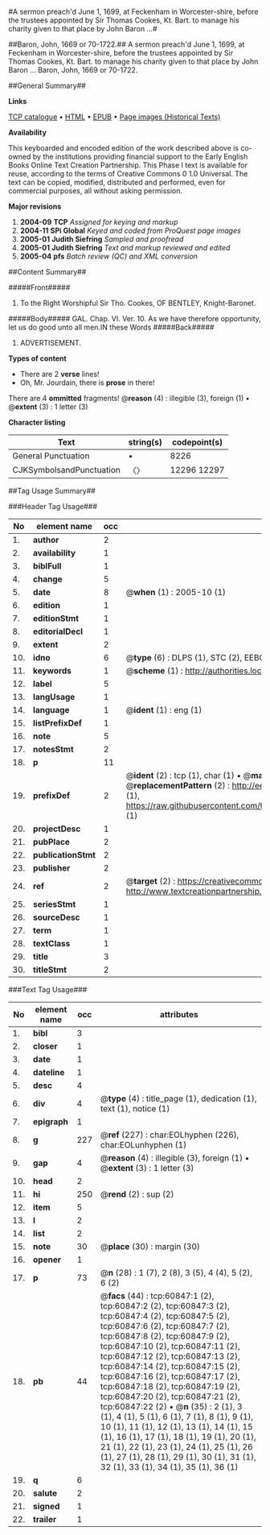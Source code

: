 #A sermon preach'd June 1, 1699, at Feckenham in Worcester-shire, before the trustees appointed by Sir Thomas Cookes, Kt. Bart. to manage his charity given to that place by John Baron ...#

##Baron, John, 1669 or 70-1722.##
A sermon preach'd June 1, 1699, at Feckenham in Worcester-shire, before the trustees appointed by Sir Thomas Cookes, Kt. Bart. to manage his charity given to that place by John Baron ...
Baron, John, 1669 or 70-1722.

##General Summary##

**Links**

[TCP catalogue](http://www.ota.ox.ac.uk/tcp/)  • 
[HTML](http://tei.it.ox.ac.uk/tcp/Texts-HTML/free/A31/A31012.html)  • 
[EPUB](http://tei.it.ox.ac.uk/tcp/Texts-EPUB/free/A31/A31012.epub) • 
[Page images (Historical Texts)](https://data.historicaltexts.jisc.ac.uk/view?pubId=eebo-12386114e&pageId=eebo-12386114e-60847-1)

**Availability**

This keyboarded and encoded edition of the
	       work described above is co-owned by the institutions
	       providing financial support to the Early English Books
	       Online Text Creation Partnership. This Phase I text is
	       available for reuse, according to the terms of Creative
	       Commons 0 1.0 Universal. The text can be copied,
	       modified, distributed and performed, even for
	       commercial purposes, all without asking permission.

**Major revisions**

1. __2004-09__ __TCP__ *Assigned for keying and markup*
1. __2004-11__ __SPi Global__ *Keyed and coded from ProQuest page images*
1. __2005-01__ __Judith Siefring__ *Sampled and proofread*
1. __2005-01__ __Judith Siefring__ *Text and markup reviewed and edited*
1. __2005-04__ __pfs__ *Batch review (QC) and XML conversion*

##Content Summary##

#####Front#####

1. To the Right Worshipful Sir Tho. Cookes, OF BENTLEY, Knight-Baronet.

#####Body#####
GAL. Chap. VI. Ver. 10. As we have therefore opportunity, let us do good unto all men.IN these Words
#####Back#####

1. ADVERTISEMENT.

**Types of content**

  * There are 2 **verse** lines!
  * Oh, Mr. Jourdain, there is **prose** in there!

There are 4 **ommitted** fragments! 
 @__reason__ (4) : illegible (3), foreign (1)  •  @__extent__ (3) : 1 letter (3)

**Character listing**


|Text|string(s)|codepoint(s)|
|---|---|---|
|General Punctuation|•|8226|
|CJKSymbolsandPunctuation|〈〉|12296 12297|

##Tag Usage Summary##

###Header Tag Usage###

|No|element name|occ|attributes|
|---|---|---|---|
|1.|__author__|2||
|2.|__availability__|1||
|3.|__biblFull__|1||
|4.|__change__|5||
|5.|__date__|8| @__when__ (1) : 2005-10 (1)|
|6.|__edition__|1||
|7.|__editionStmt__|1||
|8.|__editorialDecl__|1||
|9.|__extent__|2||
|10.|__idno__|6| @__type__ (6) : DLPS (1), STC (2), EEBO-CITATION (1), OCLC (1), VID (1)|
|11.|__keywords__|1| @__scheme__ (1) : http://authorities.loc.gov/ (1)|
|12.|__label__|5||
|13.|__langUsage__|1||
|14.|__language__|1| @__ident__ (1) : eng (1)|
|15.|__listPrefixDef__|1||
|16.|__note__|5||
|17.|__notesStmt__|2||
|18.|__p__|11||
|19.|__prefixDef__|2| @__ident__ (2) : tcp (1), char (1)  •  @__matchPattern__ (2) : ([0-9\-]+):([0-9IVX]+) (1), (.+) (1)  •  @__replacementPattern__ (2) : http://eebo.chadwyck.com/downloadtiff?vid=$1&page=$2 (1), https://raw.githubusercontent.com/textcreationpartnership/Texts/master/tcpchars.xml#$1 (1)|
|20.|__projectDesc__|1||
|21.|__pubPlace__|2||
|22.|__publicationStmt__|2||
|23.|__publisher__|2||
|24.|__ref__|2| @__target__ (2) : https://creativecommons.org/publicdomain/zero/1.0/ (1), http://www.textcreationpartnership.org/docs/. (1)|
|25.|__seriesStmt__|1||
|26.|__sourceDesc__|1||
|27.|__term__|1||
|28.|__textClass__|1||
|29.|__title__|3||
|30.|__titleStmt__|2||


###Text Tag Usage###

|No|element name|occ|attributes|
|---|---|---|---|
|1.|__bibl__|3||
|2.|__closer__|1||
|3.|__date__|1||
|4.|__dateline__|1||
|5.|__desc__|4||
|6.|__div__|4| @__type__ (4) : title_page (1), dedication (1), text (1), notice (1)|
|7.|__epigraph__|1||
|8.|__g__|227| @__ref__ (227) : char:EOLhyphen (226), char:EOLunhyphen (1)|
|9.|__gap__|4| @__reason__ (4) : illegible (3), foreign (1)  •  @__extent__ (3) : 1 letter (3)|
|10.|__head__|2||
|11.|__hi__|250| @__rend__ (2) : sup (2)|
|12.|__item__|5||
|13.|__l__|2||
|14.|__list__|2||
|15.|__note__|30| @__place__ (30) : margin (30)|
|16.|__opener__|1||
|17.|__p__|73| @__n__ (28) : 1 (7), 2 (8), 3 (5), 4 (4), 5 (2), 6 (2)|
|18.|__pb__|44| @__facs__ (44) : tcp:60847:1 (2), tcp:60847:2 (2), tcp:60847:3 (2), tcp:60847:4 (2), tcp:60847:5 (2), tcp:60847:6 (2), tcp:60847:7 (2), tcp:60847:8 (2), tcp:60847:9 (2), tcp:60847:10 (2), tcp:60847:11 (2), tcp:60847:12 (2), tcp:60847:13 (2), tcp:60847:14 (2), tcp:60847:15 (2), tcp:60847:16 (2), tcp:60847:17 (2), tcp:60847:18 (2), tcp:60847:19 (2), tcp:60847:20 (2), tcp:60847:21 (2), tcp:60847:22 (2)  •  @__n__ (35) : 2 (1), 3 (1), 4 (1), 5 (1), 6 (1), 7 (1), 8 (1), 9 (1), 10 (1), 11 (1), 12 (1), 13 (1), 14 (1), 15 (1), 16 (1), 17 (1), 18 (1), 19 (1), 20 (1), 21 (1), 22 (1), 23 (1), 24 (1), 25 (1), 26 (1), 27 (1), 28 (1), 29 (1), 30 (1), 31 (1), 32 (1), 33 (1), 34 (1), 35 (1), 36 (1)|
|19.|__q__|6||
|20.|__salute__|2||
|21.|__signed__|1||
|22.|__trailer__|1||
